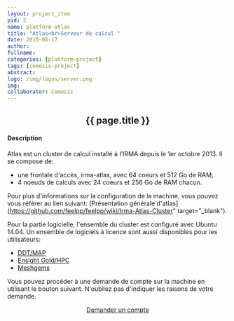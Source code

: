 ```yaml
---
layout: project_item
pid: 2
name: platform-atlas
title: "Atlas<br>Serveur de calcul "
date: 2015-08-17
author:
fullname:
categories: [platform-project]
tags: [cemosis-project]
abstract: 
logo: /img/logos/server.png
img: 
collaborator: Cemosis
---
```


<center>
<h2>{{ page.title }}</h2>
</center>

<div class="row-fluid">
<div class="col-md-6">

#### Description

Atlas est un cluster de calcul installé à l'IRMA depuis le 1er octobre 2013.
Il se compose de:

* une frontale d'accès, irma-atlas, avec 64 coeurs et 512 Go de RAM; 
* 4 noeuds de calculs avec 24 coeurs et 256 Go de RAM chacun.

Pour plus d'informations sur la configuration de la machine, vous pouvez vous référer au lien suivant:
[Présentation générale d'atlas](https://github.com/feelpp/feelpp/wiki/Irma-Atlas-Cluster" target="_blank").

Pour la partie logicielle, l'ensemble du cluster est configuré avec Ubuntu 14.04.
Un ensemble de logiciels à licence sont aussi disponibles pour les utilisateurs:

* [DDT/MAP](https://github.com/feelpp/feelpp/wiki/ddt-map)
* [Ensight Gold/HPC](https://github.com/feelpp/feelpp/wiki/ensight)
* [Meshgems](https://github.com/feelpp/feelpp/wiki/meshgems)

Vous pouvez procéder à une demande de compte sur la machine en utilisant le bouton suivant. N'oubliez pas d'indiquer les raisons de votre demande.
<center>
<a class="btn btn-lg btn-success fp-buttons" href="/platform/atlas/account/">Demander un compte</a>
</center>

</div>
</div>
